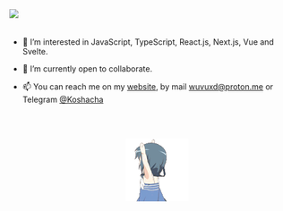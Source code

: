 <div align="left">
  <img src="https://readme-typing-svg.demolab.com?font=Lora&weight=500&size=24&duration=2000&color=4f46e5&vCenter=true&multiline=true&repeat=false&random=false&width=610&height=70&lines=Hellow!+%E1%AF%93+%E1%A1%A3%F0%90%AD%A9;I'm+Ilya%2C+a+Frontend+Developer+and+TypeScript+lover." />
  <br><br>

- 👀 I’m interested in JavaScript, TypeScript, React.js, Next.js, Vue and Svelte.
- 💞️ I’m currently open to collaborate.
- 📫 You can reach me on my [website](https://hatsu.pro), by mail wuvuxd@proton.me or Telegram [@Koshacha](https://t.me/Koshacha)

  <br><br>
    <div align="center">
      <img src="./assets/loli-spin-lolicopter.gif" />
    </div>
  </div>
